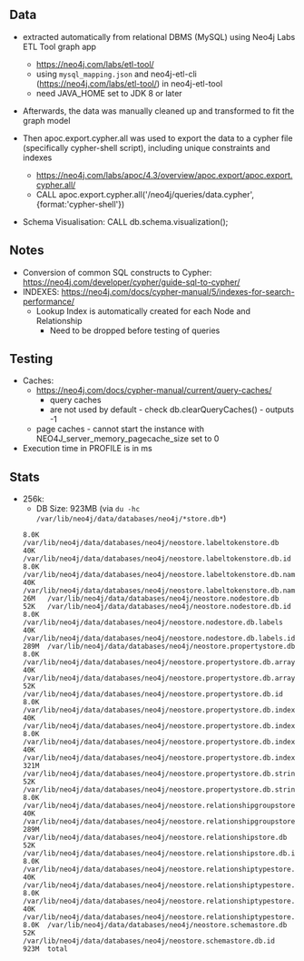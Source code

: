 ## Data
- extracted automatically from relational DBMS (MySQL) using Neo4j Labs ETL Tool graph app
  - https://neo4j.com/labs/etl-tool/
  - using `mysql_mapping.json` and neo4j-etl-cli (https://neo4j.com/labs/etl-tool/) in neo4j-etl-tool
  - need JAVA_HOME set to JDK 8 or later
- Afterwards, the data was manually cleaned up and transformed to fit the graph model
- Then apoc.export.cypher.all was used to export the data to a cypher file (specifically cypher-shell script), including unique constraints and indexes
  - https://neo4j.com/labs/apoc/4.3/overview/apoc.export/apoc.export.cypher.all/
  - CALL apoc.export.cypher.all('/neo4j/queries/data.cypher', {format:'cypher-shell'})

- Schema Visualisation: CALL db.schema.visualization();

## Notes

- Conversion of common SQL constructs to Cypher: https://neo4j.com/developer/cypher/guide-sql-to-cypher/
- INDEXES: https://neo4j.com/docs/cypher-manual/5/indexes-for-search-performance/
  - Lookup Index is automatically created for each Node and Relationship
    - Need to be dropped before testing of queries

## Testing
- Caches:
  - https://neo4j.com/docs/cypher-manual/current/query-caches/
    - query caches
    - are not used by default - check db.clearQueryCaches() - outputs -1
  - page caches - cannot start the instance with NEO4J_server_memory_pagecache_size set to 0
- Execution time in PROFILE is in ms


## Stats
- 256k:
  - DB Size: 923MB (via `du -hc /var/lib/neo4j/data/databases/neo4j/*store.db*`)
  ```
  8.0K	/var/lib/neo4j/data/databases/neo4j/neostore.labeltokenstore.db
  40K	/var/lib/neo4j/data/databases/neo4j/neostore.labeltokenstore.db.id
  8.0K	/var/lib/neo4j/data/databases/neo4j/neostore.labeltokenstore.db.names
  40K	/var/lib/neo4j/data/databases/neo4j/neostore.labeltokenstore.db.names.id
  26M	/var/lib/neo4j/data/databases/neo4j/neostore.nodestore.db
  52K	/var/lib/neo4j/data/databases/neo4j/neostore.nodestore.db.id
  8.0K	/var/lib/neo4j/data/databases/neo4j/neostore.nodestore.db.labels
  40K	/var/lib/neo4j/data/databases/neo4j/neostore.nodestore.db.labels.id
  289M	/var/lib/neo4j/data/databases/neo4j/neostore.propertystore.db
  8.0K	/var/lib/neo4j/data/databases/neo4j/neostore.propertystore.db.arrays
  40K	/var/lib/neo4j/data/databases/neo4j/neostore.propertystore.db.arrays.id
  52K	/var/lib/neo4j/data/databases/neo4j/neostore.propertystore.db.id
  8.0K	/var/lib/neo4j/data/databases/neo4j/neostore.propertystore.db.index
  40K	/var/lib/neo4j/data/databases/neo4j/neostore.propertystore.db.index.id
  8.0K	/var/lib/neo4j/data/databases/neo4j/neostore.propertystore.db.index.keys
  40K	/var/lib/neo4j/data/databases/neo4j/neostore.propertystore.db.index.keys.id
  321M	/var/lib/neo4j/data/databases/neo4j/neostore.propertystore.db.strings
  52K	/var/lib/neo4j/data/databases/neo4j/neostore.propertystore.db.strings.id
  8.0K	/var/lib/neo4j/data/databases/neo4j/neostore.relationshipgroupstore.db
  40K	/var/lib/neo4j/data/databases/neo4j/neostore.relationshipgroupstore.db.id
  289M	/var/lib/neo4j/data/databases/neo4j/neostore.relationshipstore.db
  52K	/var/lib/neo4j/data/databases/neo4j/neostore.relationshipstore.db.id
  8.0K	/var/lib/neo4j/data/databases/neo4j/neostore.relationshiptypestore.db
  40K	/var/lib/neo4j/data/databases/neo4j/neostore.relationshiptypestore.db.id
  8.0K	/var/lib/neo4j/data/databases/neo4j/neostore.relationshiptypestore.db.names
  40K	/var/lib/neo4j/data/databases/neo4j/neostore.relationshiptypestore.db.names.id
  8.0K	/var/lib/neo4j/data/databases/neo4j/neostore.schemastore.db
  52K	/var/lib/neo4j/data/databases/neo4j/neostore.schemastore.db.id
  923M	total
  ```